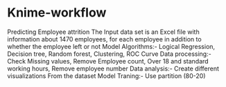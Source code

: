# Knime-workflow
Predicting Employee attrition 
The Input data set is an Excel file with information about 1470 employees, for each employee in addition to whether the employee left or not 
Model Algorithms:- Logical Regression, Decision tree, Random forest, Clustering, ROC Curve
Data processing:- Check Missing values, Remove Employee count, Over 18 and standard working hours, Remove employee number 
Data analysis:- Create different visualizations From the dataset 
Model Traning:- Use partition (80-20) 
 
